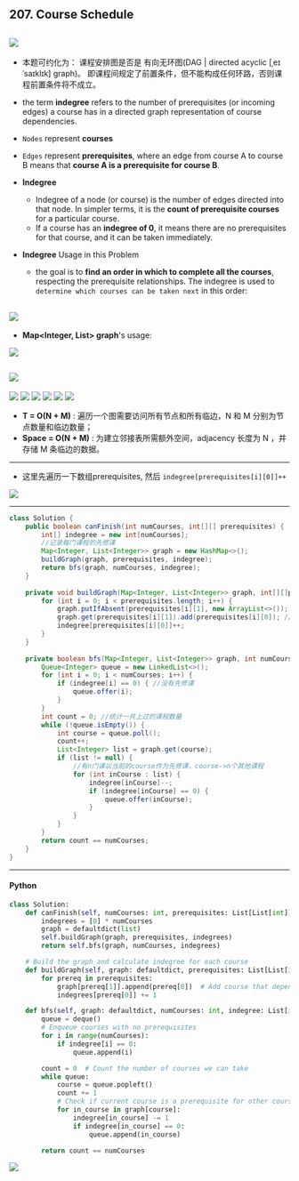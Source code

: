 ## 207. Course Schedule
![](img/2021-08-08-11-52-26.png)
---

- 本题可约化为： 课程安排图是否是 有向无环图(DAG | directed acyclic [ˌeɪˈsaɪklɪk] graph)。
  即课程间规定了前置条件，但不能构成任何环路，否则课程前置条件将不成立。

- the term **indegree** refers to the number of prerequisites (or incoming edges) a course has in a directed graph representation of course dependencies.
- `Nodes` represent **courses**
- `Edges` represent **prerequisites**, where an edge from course A to course B means that **course A is a prerequisite for course B**.

- **Indegree**
  - Indegree of a node (or course) is the number of edges directed into that node. In simpler terms, 
    it is the **count of prerequisite courses** for a particular course.
  - If a course has an **indegree of 0**, it means there are no prerequisites for that course, and it can be taken immediately.  


- **Indegree** Usage in this Problem
  - the goal is to **find an order in which to complete all the courses**, respecting the prerequisite relationships. 
    The indegree is used to `determine which courses can be taken next` in this order:


![](img/2024-07-25-10-51-19.png)
---
- **Map<Integer, List<Integer>> graph**'s usage:

![](img/2024-07-25-10-54-49.png)

![](img/2024-07-25-10-56-04.png)
---
![](img/2021-08-08-11-52-51.png)
![](img/2021-08-08-11-53-53.png)
![](img/2021-08-08-13-01-15.png)
![](img/2021-08-08-13-01-45.png)
![](img/2021-08-08-13-01-56.png)
![](img/2021-08-08-13-03-11.png)

- **T = O(N + M)** :  遍历一个图需要访问所有节点和所有临边，N 和 M 分别为节点数量和临边数量；
- **Space = O(N + M)** : 为建立邻接表所需额外空间，adjacency 长度为 N ，并存储 M 条临边的数据。

---

- 这里先遍历一下数组prerequisites, 然后 `indegree[prerequisites[i][0]]++`

![](img/2021-08-08-15-09-39.png)

---

```java
class Solution {
    public boolean canFinish(int numCourses, int[][] prerequisites) {
        int[] indegree = new int[numCourses];
        //记录每门课程的先修课   
        Map<Integer, List<Integer>> graph = new HashMap<>();
        buildGraph(graph, prerequisites, indegree);
        return bfs(graph, numCourses, indegree);
    }
    
    private void buildGraph(Map<Integer, List<Integer>> graph, int[][]prerequisites, int[] indegree) {
        for (int i = 0; i < prerequisites.length; i++) {
            graph.putIfAbsent(prerequisites[i][1], new ArrayList<>());
            graph.get(prerequisites[i][1]).add(prerequisites[i][0]); // 把需要上当前这门先修课的所有课程，放进List
            indegree[prerequisites[i][0]]++;
        }
    }
    
    private boolean bfs(Map<Integer, List<Integer>> graph, int numCourses, int[] indegree) {
        Queue<Integer> queue = new LinkedList<>();
        for (int i = 0; i < numCourses; i++) {
            if (indegree[i] == 0) { //没有先修课
                queue.offer(i);
            }
        }
        int count = 0; //统计一共上过的课程数量
        while (!queue.isEmpty()) {
            int course = queue.poll();
            count++;
            List<Integer> list = graph.get(course);
            if (list != null) { 
                //有n门课以当前的course作为先修课，course->n个其他课程
                for (int inCourse : list) {
                    indegree[inCourse]--;
                    if (indegree[inCourse] == 0) {
                        queue.offer(inCourse);
                    }
                }
            }
        }
        return count == numCourses;
    }
}
```
---


#### Python

```py
class Solution:
    def canFinish(self, numCourses: int, prerequisites: List[List[int]]) -> bool:
        indegrees = [0] * numCourses
        graph = defaultdict(list)
        self.buildGraph(graph, prerequisites, indegrees)
        return self.bfs(graph, numCourses, indegrees)

    # Build the graph and calculate indegree for each course
    def buildGraph(self, graph: defaultdict, prerequisites: List[List[int]], indegrees: List[int]) -> None:
        for prereq in prerequisites:
            graph[prereq[1]].append(prereq[0])  # Add course that depends on the current prerequisite
            indegrees[prereq[0]] += 1

    def bfs(self, graph: defaultdict, numCourses: int, indegree: List[int]) -> bool:
        queue = deque()
        # Enqueue courses with no prerequisites
        for i in range(numCourses):
            if indegree[i] == 0:
                queue.append(i)

        count = 0  # Count the number of courses we can take
        while queue:
            course = queue.popleft()
            count += 1
            # Check if current course is a prerequisite for other courses
            for in_course in graph[course]:
                indegree[in_course] -= 1
                if indegree[in_course] == 0:
                    queue.append(in_course)

        return count == numCourses
```

![](img/2024-12-30-23-49-52.png)